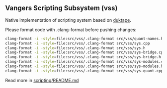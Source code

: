 ## Vangers Scripting Subsystem (vss)

Native implementation of scripting system based on [duktape](https://duktape.org/).

Please format code with .clang-format before pushing changes:

```bash
clang-format -i -style=file:src/vss/.clang-format src/vss/quant-names.h
clang-format -i -style=file:src/vss/.clang-format src/vss/sys.cpp
clang-format -i -style=file:src/vss/.clang-format src/vss/sys.h
clang-format -i -style=file:src/vss/.clang-format src/vss/sys-bridge.cpp
clang-format -i -style=file:src/vss/.clang-format src/vss/sys-bridge.h
clang-format -i -style=file:src/vss/.clang-format src/vss/sys-modules.cpp
clang-format -i -style=file:src/vss/.clang-format src/vss/sys-modules.h
clang-format -i -style=file:src/vss/.clang-format src/vss/sys-quant.cpp
```

Read more in [scripting/README.md](../../scripting/README.md)